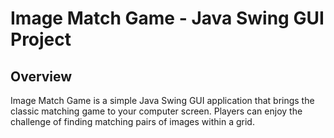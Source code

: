 # Image Match Game - Java Swing GUI Project

## Overview
Image Match Game is a simple Java Swing GUI application that brings the classic matching game to your computer screen. Players can enjoy the challenge of finding matching pairs of images within a grid.
